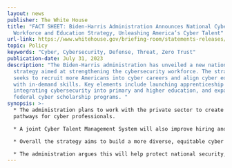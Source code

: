 ```yaml
---
layout: news
publisher: The White House
title: "FACT SHEET: Biden-⁠Harris Administration Announces National Cyber
  Workforce and Education Strategy, Unleashing America’s Cyber Talent"
url-link: https://www.whitehouse.gov/briefing-room/statements-releases/2023/07/31/fact-sheet-biden-%E2%81%A0harris-administration-announces-national-cyber-workforce-and-education-strategy-unleashing-americas-cyber-talent/
topic: Policy
keywords: "Cyber, Cybersecurity, Defense, Threat, Zero Trust"
publication-date: July 31, 2023
description: "The Biden-Harris administration has unveiled a new national
  strategy aimed at strengthening the cybersecurity workforce. The strategy
  seeks to recruit more Americans into cyber careers and align cyber education
  with in-demand skills. Key elements include launching apprenticeship programs,
  integrating cybersecurity into primary and higher education, and expanding
  federal cyber scholarship programs. "
synopsis: >-
  * The administration plans to work with the private sector to create career
  pathways for cyber professionals.

  * A joint Cyber Talent Management System will also improve hiring and retention of cyber talent in government.

  * Overall the strategy aims to build a more diverse, equitable cyber workforce of over 500,000 professionals over the next five years.

  * The administration argues this will help protect national security, public safety, and essential services from increasingly sophisticated cyber threats.
---
```


